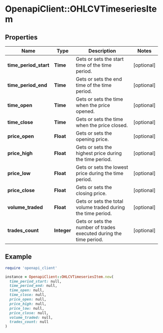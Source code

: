 # OpenapiClient::OHLCVTimeseriesItem

## Properties

| Name | Type | Description | Notes |
| ---- | ---- | ----------- | ----- |
| **time_period_start** | **Time** | Gets or sets the start time of the time period. | [optional] |
| **time_period_end** | **Time** | Gets or sets the end time of the time period. | [optional] |
| **time_open** | **Time** | Gets or sets the time when the price opened. | [optional] |
| **time_close** | **Time** | Gets or sets the time when the price closed. | [optional] |
| **price_open** | **Float** | Gets or sets the opening price. | [optional] |
| **price_high** | **Float** | Gets or sets the highest price during the time period. | [optional] |
| **price_low** | **Float** | Gets or sets the lowest price during the time period. | [optional] |
| **price_close** | **Float** | Gets or sets the closing price. | [optional] |
| **volume_traded** | **Float** | Gets or sets the total volume traded during the time period. | [optional] |
| **trades_count** | **Integer** | Gets or sets the number of trades executed during the time period. | [optional] |

## Example

```ruby
require 'openapi_client'

instance = OpenapiClient::OHLCVTimeseriesItem.new(
  time_period_start: null,
  time_period_end: null,
  time_open: null,
  time_close: null,
  price_open: null,
  price_high: null,
  price_low: null,
  price_close: null,
  volume_traded: null,
  trades_count: null
)
```

